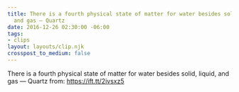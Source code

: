 ```yaml
---
title: There is a fourth physical state of matter for water besides solid, liquid,
  and gas — Quartz
date: 2016-12-26 02:30:00 -06:00
tags:
- clips
layout: layouts/clip.njk
crosspost_to_medium: false
---
```


There is a fourth physical state of matter for water besides solid, liquid, and gas — Quartz
from: https://ift.tt/2ivsxz5